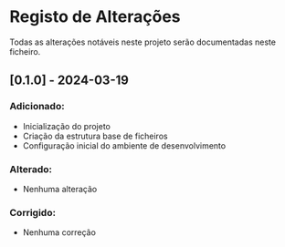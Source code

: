# Registo de Alterações

Todas as alterações notáveis neste projeto serão documentadas neste ficheiro.

## [0.1.0] - 2024-03-19
### Adicionado:
- Inicialização do projeto
- Criação da estrutura base de ficheiros
- Configuração inicial do ambiente de desenvolvimento

### Alterado:
- Nenhuma alteração

### Corrigido:
- Nenhuma correção 